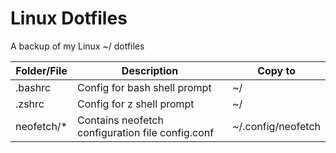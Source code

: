 # Linux Dotfiles

A backup of my Linux ~/ dotfiles

| Folder/File      | Description | Copy to |
| ----------- | ----------- | ----------- |
| .bashrc | Config for bash shell prompt | ~/ |
| .zshrc | Config for z shell prompt | ~/ |
| neofetch/* | Contains neofetch configuration file config.conf | ~/.config/neofetch |
